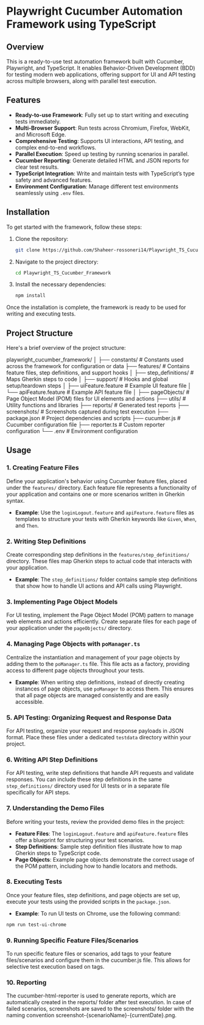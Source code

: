 # Playwright Cucumber Automation Framework using TypeScript

## Overview

This is a ready-to-use test automation framework built with Cucumber, Playwright, and TypeScript. It enables Behavior-Driven Development (BDD) for testing modern web applications, offering support for UI and API testing across multiple browsers, along with parallel test execution.

## Features

- **Ready-to-use Framework**: Fully set up to start writing and executing tests immediately.
- **Multi-Browser Support**: Run tests across Chromium, Firefox, WebKit, and Microsoft Edge.
- **Comprehensive Testing**: Supports UI interactions, API testing, and complex end-to-end workflows.
- **Parallel Execution**: Speed up testing by running scenarios in parallel.
- **Cucumber Reporting**: Generate detailed HTML and JSON reports for clear test results.
- **TypeScript Integration**: Write and maintain tests with TypeScript’s type safety and advanced features.
- **Environment Configuration**: Manage different test environments seamlessly using `.env` files.

## Installation

To get started with the framework, follow these steps:

1. Clone the repository:

   ```bash
   git clone https://github.com/Shaheer-rossoneri14/Playwright_TS_Cucumber_Framework.git
   ```

2. Navigate to the project directory:

   ```bash
   cd Playwright_TS_Cucumber_Framework
   ```

3. Install the necessary dependencies:
   ```bash
   npm install
   ```

Once the installation is complete, the framework is ready to be used for writing and executing tests.


## Project Structure
Here's a brief overview of the project structure:

playwright_cucumber_framework/
│
├── constants/                # Constants used across the framework for configuration or data
├── features/                 # Contains feature files, step definitions, and support hooks
│   ├── step_definitions/     # Maps Gherkin steps to code
│   ├── support/              # Hooks and global setup/teardown steps
│   ├── uiFeature.feature      # Example UI feature file
│   └── apiFeature.feature     # Example API feature file
│
├── pageObjects/              # Page Object Model (POM) files for UI elements and actions
├── utils/                    # Utility functions and libraries
├── reports/                  # Generated test reports
├── screenshots/              # Screenshots captured during test execution
├── package.json              # Project dependencies and scripts
├── cucumber.js               # Cucumber configuration file
├── reporter.ts               # Custom reporter configuration
└── .env                      # Environment configuration


## Usage


### 1. Creating Feature Files
Define your application's behavior using Cucumber feature files, placed under the `features/` directory. Each feature file represents a functionality of your application and contains one or more scenarios written in Gherkin syntax.

- **Example**: Use the `loginLogout.feature` and `apiFeature.feature` files as templates to structure your tests with Gherkin keywords like `Given`, `When`, and `Then`.

### 2. Writing Step Definitions
Create corresponding step definitions in the `features/step_definitions/` directory. These files map Gherkin steps to actual code that interacts with your application.

- **Example**: The `step_definitions/` folder contains sample step definitions that show how to handle UI actions and API calls using Playwright.

### 3. Implementing Page Object Models
For UI testing, implement the Page Object Model (POM) pattern to manage web elements and actions efficiently. Create separate files for each page of your application under the `pageObjects/` directory.

### 4. Managing Page Objects with `poManager.ts`
Centralize the instantiation and management of your page objects by adding them to the `poManager.ts` file. This file acts as a factory, providing access to different page objects throughout your tests.

- **Example**: When writing step definitions, instead of directly creating instances of page objects, use `poManager` to access them. This ensures that all page objects are managed consistently and are easily accessible.

### 5. API Testing: Organizing Request and Response Data
For API testing, organize your request and response payloads in JSON format. Place these files under a dedicated `testdata` directory within your project.

### 6. Writing API Step Definitions
For API testing, write step definitions that handle API requests and validate responses. You can include these step definitions in the same `step_definitions/` directory used for UI tests or in a separate file specifically for API steps.

### 7. Understanding the Demo Files
Before writing your tests, review the provided demo files in the project:

- **Feature Files**: The `loginLogout.feature` and `apiFeature.feature` files offer a blueprint for structuring your test scenarios.
- **Step Definitions**: Sample step definition files illustrate how to map Gherkin steps to TypeScript code.
- **Page Objects**: Example page objects demonstrate the correct usage of the POM pattern, including how to handle locators and methods.

### 8. Executing Tests
Once your feature files, step definitions, and page objects are set up, execute your tests using the provided scripts in the `package.json`.

- **Example**: To run UI tests on Chrome, use the following command:
```bash
npm run test-ui-chrome
```

### 9. Running Specific Feature Files/Scenarios
To run specific feature files or scenarios, add tags to your feature files/scenarios and configure them in the cucumber.js file. This allows for selective test execution based on tags.

### 10. Reporting
The cucumber-html-reporter is used to generate reports, which are automatically created in the reports/ folder after test execution. In case of failed scenarios, screenshots are saved to the screenshots/ folder with the naming convention screenshot-{scenarioName}-{currentDate}.png.